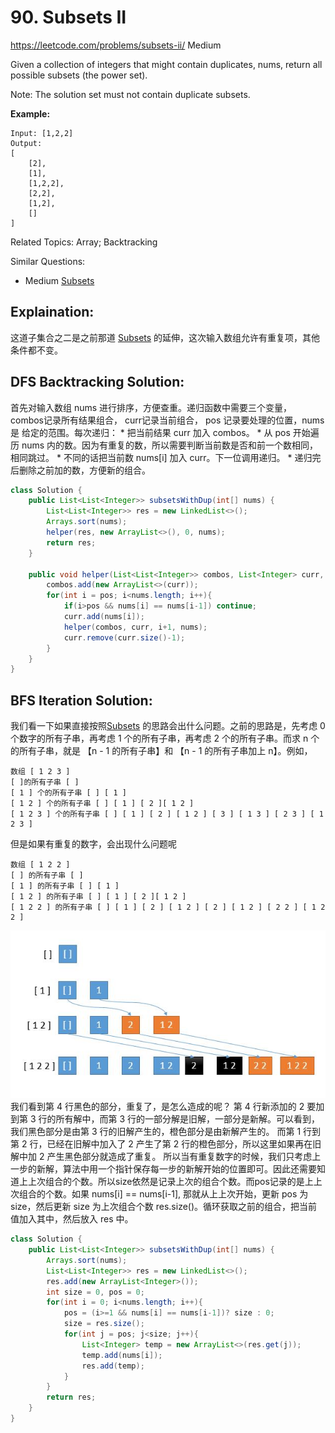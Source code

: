 # 90. Subsets II
<https://leetcode.com/problems/subsets-ii/>
Medium

Given a collection of integers that might contain duplicates, nums, return all possible subsets (the power set).

Note: The solution set must not contain duplicate subsets.

**Example:**

    Input: [1,2,2]
    Output:
    [
        [2],
        [1],
        [1,2,2],
        [2,2],
        [1,2],
        []
    ]

Related Topics: Array; Backtracking

Similar Questions: 
* Medium [Subsets](https://leetcode.com/problems/subsets/)

## Explaination: 
这道子集合之二是之前那道 [Subsets](https://leetcode.com/problems/subsets/) 的延伸，这次输入数组允许有重复项，其他条件都不变。

## DFS Backtracking Solution: 
首先对输入数组 nums 进行排序，方便查重。递归函数中需要三个变量， combos记录所有结果组合， curr记录当前组合， pos 记录要处理的位置，nums 是 给定的范围。每次递归：
    * 把当前结果 curr 加入 combos。
    * 从 pos 开始遍历 nums 内的数。因为有重复的数，所以需要判断当前数是否和前一个数相同，相同跳过。
    * 不同的话把当前数 nums[i] 加入 curr。下一位调用递归。
    * 递归完后删除之前加的数，方便新的组合。


```java
class Solution {
    public List<List<Integer>> subsetsWithDup(int[] nums) {
        List<List<Integer>> res = new LinkedList<>();
        Arrays.sort(nums);
        helper(res, new ArrayList<>(), 0, nums);
        return res;
    }
    
    public void helper(List<List<Integer>> combos, List<Integer> curr, int pos, int[] nums){
        combos.add(new ArrayList<>(curr));
        for(int i = pos; i<nums.length; i++){
            if(i>pos && nums[i] == nums[i-1]) continue;
            curr.add(nums[i]);
            helper(combos, curr, i+1, nums);
            curr.remove(curr.size()-1);
        }
    }
}
```

## BFS Iteration Solution:  
我们看一下如果直接按照[Subsets](https://leetcode.com/problems/subsets/) 的思路会出什么问题。之前的思路是，先考虑 0 个数字的所有子串，再考虑 1 个的所有子串，再考虑 2 个的所有子串。而求 n 个的所有子串，就是 【n - 1 的所有子串】和 【n - 1 的所有子串加上 n】。例如，
```
数组 [ 1 2 3 ] 
[ ]的所有子串 [ ]
[ 1 ] 个的所有子串 [ ] [ 1 ] 
[ 1 2 ] 个的所有子串 [ ] [ 1 ] [ 2 ][ 1 2 ]
[ 1 2 3 ] 个的所有子串 [ ] [ 1 ] [ 2 ] [ 1 2 ] [ 3 ] [ 1 3 ] [ 2 3 ] [ 1 2 3 ]
```
但是如果有重复的数字，会出现什么问题呢
```
数组 [ 1 2 2 ] 
[ ] 的所有子串 [ ]
[ 1 ] 的所有子串 [ ] [ 1 ] 
[ 1 2 ] 的所有子串 [ ] [ 1 ] [ 2 ][ 1 2 ]
[ 1 2 2 ] 的所有子串 [ ] [ 1 ] [ 2 ] [ 1 2 ] [ 2 ] [ 1 2 ] [ 2 2 ] [ 1 2 2 ]
```
![alt text](../resources/90_2.jpg)
我们看到第 4 行黑色的部分，重复了，是怎么造成的呢？
第 4 行新添加的 2 要加到第 3 行的所有解中，而第 3 行的一部分解是旧解，一部分是新解。可以看到，我们黑色部分是由第 3 行的旧解产生的，橙色部分是由新解产生的。
而第 1 行到第 2 行，已经在旧解中加入了 2 产生了第 2 行的橙色部分，所以这里如果再在旧解中加 2 产生黑色部分就造成了重复。
所以当有重复数字的时候，我们只考虑上一步的新解，算法中用一个指针保存每一步的新解开始的位置即可。因此还需要知道上上次组合的个数。所以size依然是记录上次的组合个数。而pos记录的是上上次组合的个数。如果 nums[i] == nums[i-1], 那就从上上次开始，更新 pos 为 size，然后更新 size 为上次组合个数 res.size()。循环获取之前的组合，把当前值加入其中，然后放入 res 中。


```java
class Solution {
    public List<List<Integer>> subsetsWithDup(int[] nums) {
        Arrays.sort(nums);
        List<List<Integer>> res = new LinkedList<>();
        res.add(new ArrayList<Integer>());
        int size = 0, pos = 0;
        for(int i = 0; i<nums.length; i++){
            pos = (i>=1 && nums[i] == nums[i-1])? size : 0;
            size = res.size();
            for(int j = pos; j<size; j++){
                List<Integer> temp = new ArrayList<>(res.get(j));
                temp.add(nums[i]);
                res.add(temp);
            }
        }
        return res;
    }
}
```